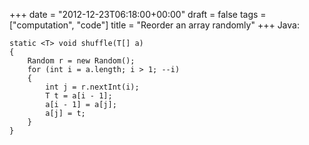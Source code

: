 +++
date = "2012-12-23T06:18:00+00:00"
draft = false
tags = ["computation", "code"]
title = "Reorder an array randomly"
+++
Java:

    static <T> void shuffle(T[] a)
    {
        Random r = new Random();
        for (int i = a.length; i > 1; --i)
        {
            int j = r.nextInt(i);
            T t = a[i - 1];
            a[i - 1] = a[j];
            a[j] = t;
        }
    }
